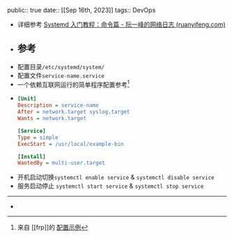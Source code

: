 public:: true
date:: [[Sep 16th, 2023]] 
tags:: DevOps

- 详细参考 [Systemd 入门教程：命令篇 - 阮一峰的网络日志 (ruanyifeng.com)](https://ruanyifeng.com/blog/2016/03/systemd-tutorial-commands.html)
- ## 参考
- 配置目录`/etc/systemd/system/`
- 配置文件`service-name.service`
- 一个依赖互联网运行的简单程序配置参考[^1]
- ```ini
  [Unit]
  Description = service-name
  After = network.target syslog.target
  Wants = network.target
  
  [Service]
  Type = simple
  ExecStart = /usr/local/example-bin
  
  [Install]
  WantedBy = multi-user.target
  ```
- 开机启动切换`systemctl enable service` & `systemctl disable service`
- 服务启动停止 `systemctl start service` & `systemctl stop service`
- ---
- [^1]:来自 [[frp]]的 [配置示例](https://gofrp.org/docs/setup/systemd/)